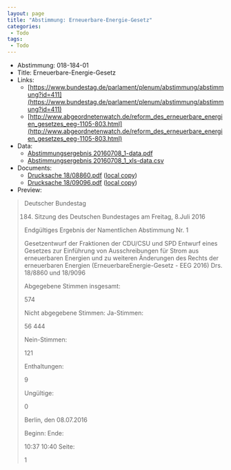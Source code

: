 ```yaml
---
layout: page
title: "Abstimmung: Erneuerbare-Energie-Gesetz"
categories:
 - Todo
tags:
 - Todo
---
```


* Abstimmung: 018-184-01
* Title: Erneuerbare-Energie-Gesetz
* Links: 
    * [https://www.bundestag.de/parlament/plenum/abstimmung/abstimmung?id=411](https://www.bundestag.de/parlament/plenum/abstimmung/abstimmung?id=411)
    * [http://www.abgeordnetenwatch.de/reform_des_erneuerbare_energien_gesetzes_eeg-1105-803.html](http://www.abgeordnetenwatch.de/reform_des_erneuerbare_energien_gesetzes_eeg-1105-803.html)
* Data: 
    * [Abstimmungsergebnis 20160708_1-data.pdf](/res/abstimmungsliste/20160708_1-data.pdf)
    * [Abstimmungsergebnis 20160708_1_xls-data.csv](/res/abstimmungsliste/analyses/20160708_1_xls-data.csv)
* Documents: 
    * [Drucksache 18/08860.pdf](http://dip21.bundestag.de/dip21/btd/18/088/1808860.pdf) ([local copy](/res/abstimmungsdaten/018-184-01/1808860.pdf))
    * [Drucksache 18/09096.pdf](http://dip21.bundestag.de/dip21/btd/18/090/1809096.pdf) ([local copy](/res/abstimmungsdaten/018-184-01/1809096.pdf))
* Preview: 
> Deutscher Bundestag
> 
> 184. Sitzung des Deutschen Bundestages
> am Freitag, 8.Juli 2016
> 
> Endgültiges Ergebnis der Namentlichen Abstimmung Nr. 1
> 
> Gesetzentwurf der Fraktionen der CDU/CSU und SPD
> Entwurf eines Gesetzes zur Einführung von Ausschreibungen für Strom aus erneuerbaren
> Energien und zu weiteren Änderungen des Rechts der erneuerbaren Energien (ErneuerbareEnergie-Gesetz - EEG 2016)
> Drs. 18/8860 und 18/9096
> 
> Abgegebene Stimmen insgesamt:
> 
> 574
> 
> Nicht abgegebene Stimmen:
> Ja-Stimmen:
> 
> 56
> 444
> 
> Nein-Stimmen:
> 
> 121
> 
> Enthaltungen:
> 
> 9
> 
> Ungültige:
> 
> 0
> 
> Berlin, den 08.07.2016
> 
> Beginn:
> Ende:
> 
> 10:37
> 10:40
> Seite:
> 
> 1
> 
> 
